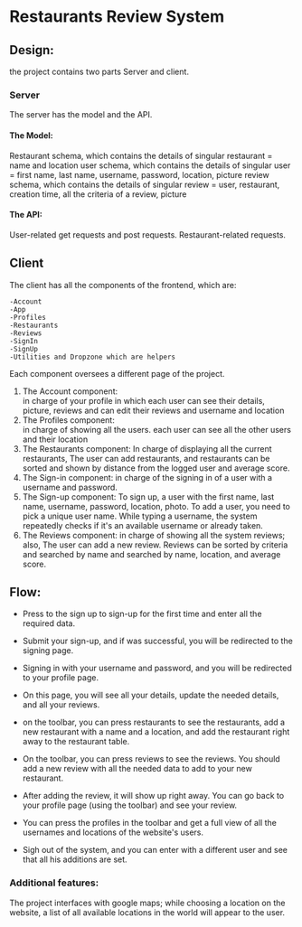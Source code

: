 # Restaurants Review System
## Design:
the project contains two parts Server and client.
### Server
The server has the model and the API.
#### The Model:       
Restaurant schema, which contains the details of singular restaurant = name and location
           user schema, which contains the details of singular user = first name, last name, username, password, location, picture
           review schema, which contains the details of singular review = user, restaurant, creation time, all the criteria of a review, picture
#### The API:
 User-related get requests and post requests.
           Restaurant-related requests.
## Client
           
The client has all the components of the frontend, which are:

	-Account
	-App
	-Profiles
	-Restaurants
	-Reviews
	-SignIn
	-SignUp
	-Utilities and Dropzone which are helpers
Each component oversees a different page of the project.

1.	The Account component:  
in charge of your profile in which each user can see their details, picture, reviews and can edit their reviews and username and location
2.	The Profiles component:   
in charge of showing all the users. each user can see all the other users and their location
3.	The Restaurants component: 
In charge of displaying all the current restaurants, The user can add restaurants, and restaurants can be sorted and shown by distance from the logged user and average score.     
4.	The Sign-in component:
in charge of the signing in of a user with a username and password.
5.	The Sign-up component: 
To sign up, a user with the first name, last name, username, password, location, photo. To add a user, you need to pick a unique user name. While typing a username, the system repeatedly checks if it's an available username or already taken.
6.	The Reviews component: 
in charge of showing all the system reviews; also, The user can add a new review. Reviews can be sorted by criteria and searched by name and searched by name, location, and average score.
## Flow:	
* Press to the sign up to sign-up for the first time and enter all the required data.
	
* Submit your sign-up, and if was successful, you will be redirected to the signing page.

* Signing in with your username and password, and you will be redirected to your profile page.

* On this page, you will see all your details, update the needed details, and all your reviews.

	
* on the toolbar, you can press restaurants to see the restaurants, add a new restaurant with a name and a location, and add the restaurant right away to the restaurant table.
	
* On the toolbar, you can press reviews to see the reviews. You should add a new review with all the needed data to add to your new restaurant.

	
* After adding the review, it will show up right away. You can go back to your profile page (using the toolbar) and see your review.

* You can press the profiles in the toolbar and get a full view of all the usernames and locations of the website's users.


* Sigh out of the system, and you can enter with a different user and see that all his additions are set.

### Additional features:
The project interfaces with google maps; while choosing a location on the website, a list of all available locations in the world will appear to the user.
